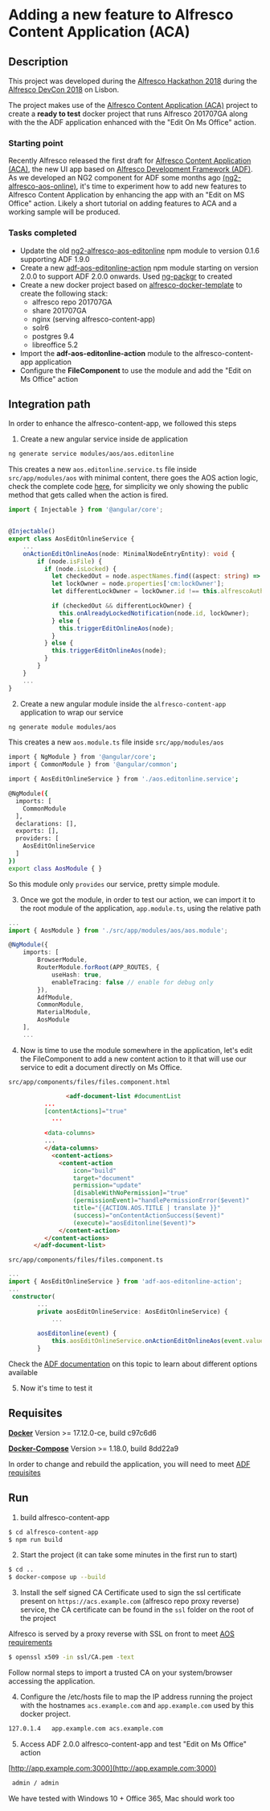 # Adding a new feature to Alfresco Content Application (ACA)

## Description

This project was developed during the [Alfresco Hackathon 2018](https://community.alfresco.com/docs/DOC-7234-projects-and-teams-hack-a-thon-at-devcon-2018) during the [Alfresco DevCon 2018](https://devcon.alfresco.com/) on Lisbon.

The project makes use of the [Alfresco Content Application (ACA)](https://github.com/Alfresco/alfresco-content-app) project to create a **ready to test** docker project that runs Alfresco 201707GA along with the the ADF application enhanced with the "Edit On Ms Office" action.

### Starting point

Recently Alfresco released the first draft for [Alfresco Content Application (ACA)](https://github.com/Alfresco/alfresco-content-app), the new UI app based on [Alfresco Development Framework (ADF)](https://community.alfresco.com/community/application-development-framework). As we developed an NG2 component for ADF some months ago [(ng2-alfresco-aos-online)](https://github.com/keensoft/ng2-alfresco-aos-editonline), it's time to experiment how to add new features to Alfresco Content Application by enhancing the app with an "Edit on MS Office" action. Likely a short tutorial on adding features to ACA and a working sample will be produced.

### Tasks completed

* Update the old [ng2-alfresco-aos-editonline](https://www.npmjs.com/package/ng2-alfresco-aos-editonline) npm module to version 0.1.6 supporting ADF 1.9.0
* Create a new [adf-aos-editonline-action](https://www.npmjs.com/package/adf-aos-editonline-action) npm module starting on version 2.0.0 to support ADF 2.0.0 onwards. Used [ng-packgr](https://github.com/dherges/ng-packagr) to created
* Create a new docker project based on [alfresco-docker-template](https://github.com/keensoft/alfresco-docker-template) to create the following stack:
  * alfresco repo 201707GA
  * share 201707GA
  * nginx (serving alfresco-content-app)
  * solr6
  * postgres 9.4
  * libreoffice 5.2
* Import the **adf-aos-editonline-action** module to the alfresco-content-app application
* Configure the **FileComponent** to use the module and add the "Edit on Ms Office" action

## Integration path

In order to enhance the alfresco-content-app, we followed this steps

1. Create a new angular service inside de application

```bash
ng generate service modules/aos/aos.editonline 
```

This creates a new `aos.editonline.service.ts` file inside `src/app/modules/aos` with minimal content, there goes the AOS action logic, check the complete code [here](https://github.com/keensoft/alfresco-content-app-with-aos/blob/master/adf-aos-editonline-acion/src/services/aos.editonline.service.ts), for simplicity we only showing the public method that gets called when the action is fired.

```ts
import { Injectable } from '@angular/core';


@Injectable()
export class AosEditOnlineService {
	...
	onActionEditOnlineAos(node: MinimalNodeEntryEntity): void {    
	    if (node.isFile) {
	      if (node.isLocked) {
	        let checkedOut = node.aspectNames.find((aspect: string) => aspect === 'cm:checkedOut');
	        let lockOwner = node.properties['cm:lockOwner'];
	        let differentLockOwner = lockOwner.id !== this.alfrescoAuthenticationService.getEcmUsername();

	        if (checkedOut && differentLockOwner) {
	          this.onAlreadyLockedNotification(node.id, lockOwner);
	        } else {
	          this.triggerEditOnlineAos(node);
	        }
	      } else {
	        this.triggerEditOnlineAos(node);
	      }
	    }        
	}
	...
}
```

2. Create a new angular module inside the `alfresco-content-app` application to wrap our service

```bash
ng generate module modules/aos
```

This creates a new `aos.module.ts` file inside `src/app/modules/aos`

```bash
import { NgModule } from '@angular/core';
import { CommonModule } from '@angular/common';

import { AosEditOnlineService } from './aos.editonline.service';

@NgModule({
  imports: [
    CommonModule
  ],
  declarations: [],
  exports: [],
  providers: [
  	AosEditOnlineService
  ]
})
export class AosModule { }
```

So this module only `provides` our service, pretty simple module.

3. Once we got the module, in order to test our action, we can import it to the root module of the application, `app.module.ts`, using the relative path

```ts
...
import { AosModule } from './src/app/modules/aos/aos.module';

@NgModule({
    imports: [
        BrowserModule,
        RouterModule.forRoot(APP_ROUTES, {
            useHash: true,
            enableTracing: false // enable for debug only
        }),
        AdfModule,
        CommonModule,
        MaterialModule,
        AosModule
    ],
    ...
```

4. Now is time to use the module somewhere in the application, let's edit the FileComponent to add a new content action to it that will use our service to edit a document directly on Ms Office.

`src/app/components/files/files.component.html`

```html
				<adf-document-list #documentList
          ...
          [contentActions]="true"
        	...

          <data-columns>
          ...
          </data-columns>
	        <content-actions>
              <content-action
                  icon="build"
                  target="document"
                  permission="update"
                  [disableWithNoPermission]="true"
                  (permissionEvent)="handlePermissionError($event)"
                  title="{{ACTION.AOS.TITLE | translate }}"
                  (success)="onContentActionSuccess($event)"
                  (execute)="aosEditonline($event)">
              </content-action>
          </content-actions>
       </adf-document-list>
```

`src/app/components/files/files.component.ts`

```ts
...
import { AosEditOnlineService } from 'adf-aos-editonline-action';
...
 constructor(
      	...
        private aosEditOnlineService: AosEditOnlineService) {
        	...

        aosEditonline(event) {
	        this.aosEditOnlineService.onActionEditOnlineAos(event.value.entry);
	    }    

```

Check the [ADF documentation](https://github.com/Alfresco/alfresco-ng2-components/blob/master/docs/content-action.component.md) on this topic to learn about different options available

5. Now it's time to test it

## Requisites

**[Docker](https://docs.docker.com/engine/installation/)**
Version >= 17.12.0-ce, build c97c6d6

**[Docker-Compose](https://docs.docker.com/engine/installation/)**
Version >= 1.18.0, build 8dd22a9

In order to change and rebuild the application, you will need to meet [ADF requisites](https://github.com/Alfresco/alfresco-ng2-components/blob/master/PREREQUISITES.md) 

## Run

1. build alfresco-content-app

```bash
$ cd alfresco-content-app
$ npm run build
```

2. Start the project (it can take some minutes in the first run to start)

```bash
$ cd ..
$ docker-compose up --build
```

3. Install the self signed CA Certificate used to sign the ssl certificate present on `https://acs.example.com` (alfresco repo proxy reverse) service, the CA certificate can be found in the `ssl` folder on the root of the project

Alfresco is served by a proxy reverse with SSL on front to meet [AOS requirements](https://docs.alfresco.com/aos/concepts/aos-prereqs.html)

```bash
$ openssl x509 -in ssl/CA.pem -text
```

Follow normal steps to import a trusted CA on your system/browser accessing the application.

4. Configure the /etc/hosts file to map the IP address running the project with the hostnames ```acs.example.com``` and ```app.example.com``` used by this docker project.

```bash
127.0.1.4	app.example.com acs.example.com
```

5. Access ADF 2.0.0 alfresco-content-app and test "Edit on Ms Office" action

[http://app.example.com:3000](http://app.example.com:3000)

```bash
 admin / admin
```

We have tested with Windows 10 + Office 365, Mac should work too